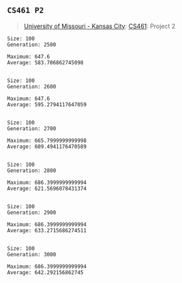 ## `CS461 P2`
> [University of Missouri - Kansas City](https://www.umkc.edu/): [CS461](https://catalog.umkc.edu/search/?P=COMP-SCI%20461): Project 2

```
Size: 100
Generation: 2500

Maximum: 647.6
Average: 583.706862745098


Size: 100
Generation: 2600

Maximum: 647.6
Average: 595.2794117647059


Size: 100
Generation: 2700

Maximum: 665.7999999999998
Average: 609.4941176470589


Size: 100
Generation: 2800

Maximum: 686.3999999999994
Average: 621.5696078431374


Size: 100
Generation: 2900

Maximum: 686.3999999999994
Average: 633.2715686274511


Size: 100
Generation: 3000

Maximum: 686.3999999999994
Average: 642.292156862745
```
